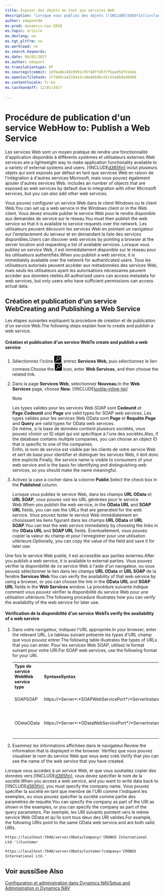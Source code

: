 ```yaml
---
title: Exposer des objets en tant que services Web
description: "Lorsque vous publiez des objets [!INCLUDE[d365fin](includes/d365fin_md.md)] en tant que services Web, ils sont immédiatement disponibles sur le réseau."
author: edupont04
ms.prod: dynamics-nav-2018
ms.topic: article
ms.devlang: na
ms.tgt_pltfrm: na
ms.workload: na
ms.search.keywords: 
ms.date: 09/01/2017
ms.author: edupont
ms.translationtype: HT
ms.sourcegitcommit: 1dfba8b14019991c95f40ffd5f7fbaed5df414eb
ms.openlocfilehash: 177eb9ca4219a33ce8e4bbdbcd1c53a8b0a4b998
ms.contentlocale: fr-be
ms.lasthandoff: 12/01/2017

---
```

# <a name="how-to-publish-a-web-service"></a><span data-ttu-id="f00ad-103">Procédure de publication d'un service Web</span><span class="sxs-lookup"><span data-stu-id="f00ad-103">How to: Publish a Web Service</span></span>
<span data-ttu-id="f00ad-104">Les services Web sont un moyen pratique de rendre une fonctionnalité d'application disponible à différents systèmes et utilisateurs externes.</span><span class="sxs-lookup"><span data-stu-id="f00ad-104">Web services are a lightweight way to make application functionality available to a variety of external systems and users.</span></span> [!INCLUDE[d365fin](includes/d365fin_md.md)]<span data-ttu-id="f00ad-105"> inclut plusieurs objets qui sont exposés par défaut en tant que services Web en raison de l'intégration à d'autres services Microsoft, mais vous pouvez également ajouter d'autres services Web.</span><span class="sxs-lookup"><span data-stu-id="f00ad-105"> includes an number of objects that are exposed as web services by default due to integration with other Microsoft services, but you can also add other web services.</span></span>  

<span data-ttu-id="f00ad-106">Vous pouvez configurer un service Web dans le client Windows ou le client Web.</span><span class="sxs-lookup"><span data-stu-id="f00ad-106">You can set up a web service in the Windows client or in the Web client.</span></span> <span data-ttu-id="f00ad-107">Vous devez ensuite publier le service Web pour le rendre disponible aux demandes de service sur le réseau.</span><span class="sxs-lookup"><span data-stu-id="f00ad-107">You must then publish the web service so that it is available to service requests over the network.</span></span> <span data-ttu-id="f00ad-108">Les utilisateurs peuvent découvrir les services Web en pointant un navigateur sur l'emplacement du serveur et en demandant la liste des services disponibles.</span><span class="sxs-lookup"><span data-stu-id="f00ad-108">Users can discover web services by pointing a browser at the server location and requesting a list of available services.</span></span> <span data-ttu-id="f00ad-109">Lorsque vous publiez un service Web, il est immédiatement disponible sur le réseau pour les utilisateurs authentifiés.</span><span class="sxs-lookup"><span data-stu-id="f00ad-109">When you publish a web service, it is immediately available over the network for authenticated users.</span></span> <span data-ttu-id="f00ad-110">Tous les utilisateurs autorisés peuvent accéder aux métadonnées des services Web, mais seuls les utilisateurs ayant les autorisations nécessaires peuvent accéder aux données réelles.</span><span class="sxs-lookup"><span data-stu-id="f00ad-110">All authorized users can access metadata for web services, but only users who have sufficient permissions can access actual data.</span></span>

## <a name="creating-and-publishing-a-web-service"></a><span data-ttu-id="f00ad-111">Création et publication d'un service Web</span><span class="sxs-lookup"><span data-stu-id="f00ad-111">Creating and Publishing a Web Service</span></span>  
 <span data-ttu-id="f00ad-112">Les étapes suivantes expliquent la procédure de création et de publication d'un service Web.</span><span class="sxs-lookup"><span data-stu-id="f00ad-112">The following steps explain how to create and publish a web service.</span></span>  

#### <a name="to-create-and-publish-a-web-service"></a><span data-ttu-id="f00ad-113">Création et publication d'un service Web</span><span class="sxs-lookup"><span data-stu-id="f00ad-113">To create and publish a web service</span></span>  

1.  <span data-ttu-id="f00ad-114">Sélectionnez l'icône ![Page ou état pour la recherche](media/ui-search/search_small.png "Page ou état pour la recherche"), entrez **Services Web**, puis sélectionnez le lien connexe.</span><span class="sxs-lookup"><span data-stu-id="f00ad-114">Choose the ![Search for Page or Report](media/ui-search/search_small.png "Search for Page or Report icon") icon, enter **Web Services**, and then choose the related link.</span></span>  

2.  <span data-ttu-id="f00ad-115">Dans la page **Services Web**, sélectionnez **Nouveau**.</span><span class="sxs-lookup"><span data-stu-id="f00ad-115">In the **Web Services** page, choose **New**.</span></span> [!INCLUDE[tooltip-inline-tip](includes/tooltip-inline-tip_md.md)]  

    > [!NOTE]  
    >  <span data-ttu-id="f00ad-116">Les types valides pour les services Web SOAP sont **Codeunit** et **Page**.</span><span class="sxs-lookup"><span data-stu-id="f00ad-116">**Codeunit** and **Page** are valid types for SOAP web services.</span></span> <span data-ttu-id="f00ad-117">Les types valides pour les services Web OData sont **Page** et **Requête**.</span><span class="sxs-lookup"><span data-stu-id="f00ad-117">**Page** and **Query** are valid types for OData web services.</span></span>  
    <span data-ttu-id="f00ad-118">De même, si la base de données contient plusieurs sociétés, vous pouvez choisir un ID objet qui est spécifique à l'une des sociétés.</span><span class="sxs-lookup"><span data-stu-id="f00ad-118">Also, if the database contains multiple companies, you can choose an object ID that is specific to one of the companies.</span></span>  
    <span data-ttu-id="f00ad-119">Enfin, le nom de service est visible par les clients de votre service Web et sert de base pour identifier et distinguer les services Web, il doit donc être explicite.</span><span class="sxs-lookup"><span data-stu-id="f00ad-119">Finally, the service name is visible to consumers of your web service and is the basis for identifying and distinguishing web services, so you should make the name meaningful.</span></span>

3.  <span data-ttu-id="f00ad-120">Activez la case à cocher dans la colonne **Publié**.</span><span class="sxs-lookup"><span data-stu-id="f00ad-120">Select the check box in the **Published** column.</span></span>  

     <span data-ttu-id="f00ad-121">Lorsque vous publiez le service Web, dans les champs **URL OData** et **URL SOAP**, vous pouvez voir les URL générées pour le service Web.</span><span class="sxs-lookup"><span data-stu-id="f00ad-121">When you publish the web service, in the **OData URL** and **SOAP URL** fields, you can see the URLs that are generated for the web service.</span></span> <span data-ttu-id="f00ad-122">Vous pouvez tester le service Web immédiatement en choisissant les liens figurant dans les champs **URL OData** et **URL SOAP**.</span><span class="sxs-lookup"><span data-stu-id="f00ad-122">You can test the web service immediately by choosing the links in the **OData URL** and **SOAP URL** fields.</span></span> <span data-ttu-id="f00ad-123">Éventuellement, vous pouvez copier la valeur du champ et pour l'enregistrer pour une utilisation ultérieure.</span><span class="sxs-lookup"><span data-stu-id="f00ad-123">Optionally, you can copy the value of the field and save it for later use.</span></span>  

<span data-ttu-id="f00ad-124">Une fois le service Web publié, il est accessible aux parties externes.</span><span class="sxs-lookup"><span data-stu-id="f00ad-124">After you publish a web service, it is available to external parties.</span></span> <span data-ttu-id="f00ad-125">Vous pouvez vérifier la disponibilité de ce service Web à l'aide d'un navigateur, ou vous pouvez sélectionner le lien dans les champs **URL OData** et **URL SOAP** de la fenêtre **Services Web**.</span><span class="sxs-lookup"><span data-stu-id="f00ad-125">You can verify the availability of that web service by using a browser, or you can choose the link in the **OData URL** and **SOAP URL** fields in the **Web Services** window.</span></span> <span data-ttu-id="f00ad-126">La procédure suivante indique comment vous pouvez vérifier la disponibilité du service Web pour une utilisation ultérieure.</span><span class="sxs-lookup"><span data-stu-id="f00ad-126">The following procedure illustrates how you can verify the availability of the web service for later use.</span></span>  

#### <a name="to-verify-the-availability-of-a-web-service"></a><span data-ttu-id="f00ad-127">Vérification de la disponibilité d'un service Web</span><span class="sxs-lookup"><span data-stu-id="f00ad-127">To verify the availability of a web service</span></span>  

1.  <span data-ttu-id="f00ad-128">Dans votre navigateur, indiquez l'URL appropriée.</span><span class="sxs-lookup"><span data-stu-id="f00ad-128">In your browser, enter the relevant URL.</span></span> <span data-ttu-id="f00ad-129">Le tableau suivant présente les types d'URL champ que vous pouvez entrer.</span><span class="sxs-lookup"><span data-stu-id="f00ad-129">The following table illustrates the types of URLs that you can enter.</span></span> <span data-ttu-id="f00ad-130">Pour les services Web SOAP, utilisez le format suivant pour votre URI.</span><span class="sxs-lookup"><span data-stu-id="f00ad-130">For SOAP web services, use the following format for your URI.</span></span>  

    <table>
    <tr>
    <th><span data-ttu-id="f00ad-131">Type de service Web</span><span class="sxs-lookup"><span data-stu-id="f00ad-131">Web service type</span></span></th>
    <th><span data-ttu-id="f00ad-132">Syntaxe</span><span class="sxs-lookup"><span data-stu-id="f00ad-132">Syntax</span></span></th>
    <th><span data-ttu-id="f00ad-133">Exemple :</span><span class="sxs-lookup"><span data-stu-id="f00ad-133">Example</span></span></th>
    </tr>
    <tr>
    <td><span data-ttu-id="f00ad-134">SOAP</span><span class="sxs-lookup"><span data-stu-id="f00ad-134">SOAP</span></span></td>
    <td><span data-ttu-id="f00ad-135">https://*Server*:*SOAPWebServicePort*/*ServerInstance*/WS/*CompanyName*/salesDocuments/</span><span class="sxs-lookup"><span data-stu-id="f00ad-135">https://*Server*:*SOAPWebServicePort*/*ServerInstance*/WS/*CompanyName*/salesDocuments/</span></span></td>
    <td><span data-ttu-id="f00ad-136">https://mycompany.financials.dynamics.com:7047/MS/WS/MyCompany/Page/salesDocuments?tenant=mycompany.financials.dynamics.com</span><span class="sxs-lookup"><span data-stu-id="f00ad-136">https://mycompany.financials.dynamics.com:7047/MS/WS/MyCompany/Page/salesDocuments?tenant=mycompany.financials.dynamics.com</span></span></td>
    </tr>
    <tr>
    <td><span data-ttu-id="f00ad-137">OData</span><span class="sxs-lookup"><span data-stu-id="f00ad-137">OData</span></span></td>
    <td><span data-ttu-id="f00ad-138">https://*Server*:*ODataWebServicePort*/*ServerInstance*/OData/Company('*CompanyName*')</span><span class="sxs-lookup"><span data-stu-id="f00ad-138">https://*Server*:*ODataWebServicePort*/*ServerInstance*/OData/Company('*CompanyName*')</span></span></td>
    <td><span data-ttu-id="f00ad-139">https://MyCompany.financials.dynamics.com:7048/MS/OData/Company('MyCompany')/salesDocuments?tenant=MyCompany.financials.dynamics.com</span><span class="sxs-lookup"><span data-stu-id="f00ad-139">https://MyCompany.financials.dynamics.com:7048/MS/OData/Company('MyCompany')/salesDocuments?tenant=MyCompany.financials.dynamics.com</span></span>

         The company name is case-sensitive.</td>
    </tr>
    </table>

2.  <span data-ttu-id="f00ad-140">Examinez les informations affichées dans le navigateur.</span><span class="sxs-lookup"><span data-stu-id="f00ad-140">Review the information that is displayed in the browser.</span></span> <span data-ttu-id="f00ad-141">Vérifiez que vous pouvez visualiser le nom du service Web que vous avez créé.</span><span class="sxs-lookup"><span data-stu-id="f00ad-141">Verify that you can see the name of the web service that you have created.</span></span>  

 <span data-ttu-id="f00ad-142">Lorsque vous accédez à un service Web, et que vous souhaitez copier des données vers [!INCLUDE[d365fin](includes/d365fin_md.md)], vous devez spécifier le nom de la société.</span><span class="sxs-lookup"><span data-stu-id="f00ad-142">When you access a web service, and you want to write data back to [!INCLUDE[d365fin](includes/d365fin_md.md)], you must specify the company name.</span></span> <span data-ttu-id="f00ad-143">Vous pouvez spécifier la société en tant que membre de l'URI comme l'indiquent les exemples, ou vous pouvez spécifier la société comme partie des paramètres de requête.</span><span class="sxs-lookup"><span data-stu-id="f00ad-143">You can specify the company as part of the URI as shown in the examples, or you can specify the company as part of the query parameters.</span></span> <span data-ttu-id="f00ad-144">Par exemple, les URI suivants pointent vers le même service Web OData et qu'ils sont tous deux des URI valides.</span><span class="sxs-lookup"><span data-stu-id="f00ad-144">For example, the following URIs point to the same OData web service and are both valid URIs.</span></span>  

```  
https://localhost:7048/server/OData/Company('CRONUS International Ltd.')/Customer  
```  

```  
https://localhost:7048/server/OData/Customer?company='CRONUS International Ltd.'  
```  

## <a name="see-also"></a><span data-ttu-id="f00ad-145">Voir aussi</span><span class="sxs-lookup"><span data-stu-id="f00ad-145">See Also</span></span>  
[<span data-ttu-id="f00ad-146">Configuration et administration dans Dynamics NAV</span><span class="sxs-lookup"><span data-stu-id="f00ad-146">Setup and Administration in Dynamics NAV</span></span>](admin-setup-and-administration.md)  

